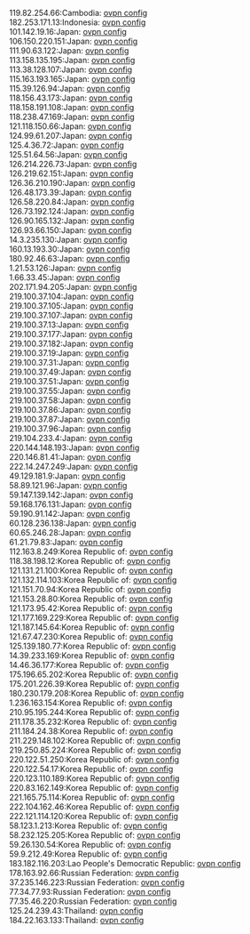 119.82.254.66:Cambodia: [ovpn config](vpn/119_82_254_66.ovpn)  
182.253.171.13:Indonesia: [ovpn config](vpn/182_253_171_13.ovpn)  
101.142.19.16:Japan: [ovpn config](vpn/101_142_19_16.ovpn)  
106.150.220.151:Japan: [ovpn config](vpn/106_150_220_151.ovpn)  
111.90.63.122:Japan: [ovpn config](vpn/111_90_63_122.ovpn)  
113.158.135.195:Japan: [ovpn config](vpn/113_158_135_195.ovpn)  
113.38.128.107:Japan: [ovpn config](vpn/113_38_128_107.ovpn)  
115.163.193.165:Japan: [ovpn config](vpn/115_163_193_165.ovpn)  
115.39.126.94:Japan: [ovpn config](vpn/115_39_126_94.ovpn)  
118.156.43.173:Japan: [ovpn config](vpn/118_156_43_173.ovpn)  
118.158.191.108:Japan: [ovpn config](vpn/118_158_191_108.ovpn)  
118.238.47.169:Japan: [ovpn config](vpn/118_238_47_169.ovpn)  
121.118.150.66:Japan: [ovpn config](vpn/121_118_150_66.ovpn)  
124.99.61.207:Japan: [ovpn config](vpn/124_99_61_207.ovpn)  
125.4.36.72:Japan: [ovpn config](vpn/125_4_36_72.ovpn)  
125.51.64.56:Japan: [ovpn config](vpn/125_51_64_56.ovpn)  
126.214.226.73:Japan: [ovpn config](vpn/126_214_226_73.ovpn)  
126.219.62.151:Japan: [ovpn config](vpn/126_219_62_151.ovpn)  
126.36.210.190:Japan: [ovpn config](vpn/126_36_210_190.ovpn)  
126.48.173.39:Japan: [ovpn config](vpn/126_48_173_39.ovpn)  
126.58.220.84:Japan: [ovpn config](vpn/126_58_220_84.ovpn)  
126.73.192.124:Japan: [ovpn config](vpn/126_73_192_124.ovpn)  
126.90.165.132:Japan: [ovpn config](vpn/126_90_165_132.ovpn)  
126.93.66.150:Japan: [ovpn config](vpn/126_93_66_150.ovpn)  
14.3.235.130:Japan: [ovpn config](vpn/14_3_235_130.ovpn)  
160.13.193.30:Japan: [ovpn config](vpn/160_13_193_30.ovpn)  
180.92.46.63:Japan: [ovpn config](vpn/180_92_46_63.ovpn)  
1.21.53.126:Japan: [ovpn config](vpn/1_21_53_126.ovpn)  
1.66.33.45:Japan: [ovpn config](vpn/1_66_33_45.ovpn)  
202.171.94.205:Japan: [ovpn config](vpn/202_171_94_205.ovpn)  
219.100.37.104:Japan: [ovpn config](vpn/219_100_37_104.ovpn)  
219.100.37.105:Japan: [ovpn config](vpn/219_100_37_105.ovpn)  
219.100.37.107:Japan: [ovpn config](vpn/219_100_37_107.ovpn)  
219.100.37.13:Japan: [ovpn config](vpn/219_100_37_13.ovpn)  
219.100.37.177:Japan: [ovpn config](vpn/219_100_37_177.ovpn)  
219.100.37.182:Japan: [ovpn config](vpn/219_100_37_182.ovpn)  
219.100.37.19:Japan: [ovpn config](vpn/219_100_37_19.ovpn)  
219.100.37.31:Japan: [ovpn config](vpn/219_100_37_31.ovpn)  
219.100.37.49:Japan: [ovpn config](vpn/219_100_37_49.ovpn)  
219.100.37.51:Japan: [ovpn config](vpn/219_100_37_51.ovpn)  
219.100.37.55:Japan: [ovpn config](vpn/219_100_37_55.ovpn)  
219.100.37.58:Japan: [ovpn config](vpn/219_100_37_58.ovpn)  
219.100.37.86:Japan: [ovpn config](vpn/219_100_37_86.ovpn)  
219.100.37.87:Japan: [ovpn config](vpn/219_100_37_87.ovpn)  
219.100.37.96:Japan: [ovpn config](vpn/219_100_37_96.ovpn)  
219.104.233.4:Japan: [ovpn config](vpn/219_104_233_4.ovpn)  
220.144.148.193:Japan: [ovpn config](vpn/220_144_148_193.ovpn)  
220.146.81.41:Japan: [ovpn config](vpn/220_146_81_41.ovpn)  
222.14.247.249:Japan: [ovpn config](vpn/222_14_247_249.ovpn)  
49.129.181.9:Japan: [ovpn config](vpn/49_129_181_9.ovpn)  
58.89.121.96:Japan: [ovpn config](vpn/58_89_121_96.ovpn)  
59.147.139.142:Japan: [ovpn config](vpn/59_147_139_142.ovpn)  
59.168.176.131:Japan: [ovpn config](vpn/59_168_176_131.ovpn)  
59.190.91.142:Japan: [ovpn config](vpn/59_190_91_142.ovpn)  
60.128.236.138:Japan: [ovpn config](vpn/60_128_236_138.ovpn)  
60.65.246.28:Japan: [ovpn config](vpn/60_65_246_28.ovpn)  
61.21.79.83:Japan: [ovpn config](vpn/61_21_79_83.ovpn)  
112.163.8.249:Korea Republic of: [ovpn config](vpn/112_163_8_249.ovpn)  
118.38.198.12:Korea Republic of: [ovpn config](vpn/118_38_198_12.ovpn)  
121.131.21.100:Korea Republic of: [ovpn config](vpn/121_131_21_100.ovpn)  
121.132.114.103:Korea Republic of: [ovpn config](vpn/121_132_114_103.ovpn)  
121.151.70.94:Korea Republic of: [ovpn config](vpn/121_151_70_94.ovpn)  
121.153.28.80:Korea Republic of: [ovpn config](vpn/121_153_28_80.ovpn)  
121.173.95.42:Korea Republic of: [ovpn config](vpn/121_173_95_42.ovpn)  
121.177.169.229:Korea Republic of: [ovpn config](vpn/121_177_169_229.ovpn)  
121.187.145.64:Korea Republic of: [ovpn config](vpn/121_187_145_64.ovpn)  
121.67.47.230:Korea Republic of: [ovpn config](vpn/121_67_47_230.ovpn)  
125.139.180.77:Korea Republic of: [ovpn config](vpn/125_139_180_77.ovpn)  
14.39.233.169:Korea Republic of: [ovpn config](vpn/14_39_233_169.ovpn)  
14.46.36.177:Korea Republic of: [ovpn config](vpn/14_46_36_177.ovpn)  
175.196.65.202:Korea Republic of: [ovpn config](vpn/175_196_65_202.ovpn)  
175.201.226.39:Korea Republic of: [ovpn config](vpn/175_201_226_39.ovpn)  
180.230.179.208:Korea Republic of: [ovpn config](vpn/180_230_179_208.ovpn)  
1.236.163.154:Korea Republic of: [ovpn config](vpn/1_236_163_154.ovpn)  
210.95.195.244:Korea Republic of: [ovpn config](vpn/210_95_195_244.ovpn)  
211.178.35.232:Korea Republic of: [ovpn config](vpn/211_178_35_232.ovpn)  
211.184.24.38:Korea Republic of: [ovpn config](vpn/211_184_24_38.ovpn)  
211.229.148.102:Korea Republic of: [ovpn config](vpn/211_229_148_102.ovpn)  
219.250.85.224:Korea Republic of: [ovpn config](vpn/219_250_85_224.ovpn)  
220.122.51.250:Korea Republic of: [ovpn config](vpn/220_122_51_250.ovpn)  
220.122.54.17:Korea Republic of: [ovpn config](vpn/220_122_54_17.ovpn)  
220.123.110.189:Korea Republic of: [ovpn config](vpn/220_123_110_189.ovpn)  
220.83.162.149:Korea Republic of: [ovpn config](vpn/220_83_162_149.ovpn)  
221.165.75.114:Korea Republic of: [ovpn config](vpn/221_165_75_114.ovpn)  
222.104.162.46:Korea Republic of: [ovpn config](vpn/222_104_162_46.ovpn)  
222.121.114.120:Korea Republic of: [ovpn config](vpn/222_121_114_120.ovpn)  
58.123.1.213:Korea Republic of: [ovpn config](vpn/58_123_1_213.ovpn)  
58.232.125.205:Korea Republic of: [ovpn config](vpn/58_232_125_205.ovpn)  
59.26.130.54:Korea Republic of: [ovpn config](vpn/59_26_130_54.ovpn)  
59.9.212.49:Korea Republic of: [ovpn config](vpn/59_9_212_49.ovpn)  
183.182.116.203:Lao People's Democratic Republic: [ovpn config](vpn/183_182_116_203.ovpn)  
178.163.92.66:Russian Federation: [ovpn config](vpn/178_163_92_66.ovpn)  
37.235.146.223:Russian Federation: [ovpn config](vpn/37_235_146_223.ovpn)  
77.34.77.93:Russian Federation: [ovpn config](vpn/77_34_77_93.ovpn)  
77.35.46.220:Russian Federation: [ovpn config](vpn/77_35_46_220.ovpn)  
125.24.239.43:Thailand: [ovpn config](vpn/125_24_239_43.ovpn)  
184.22.163.133:Thailand: [ovpn config](vpn/184_22_163_133.ovpn)  
